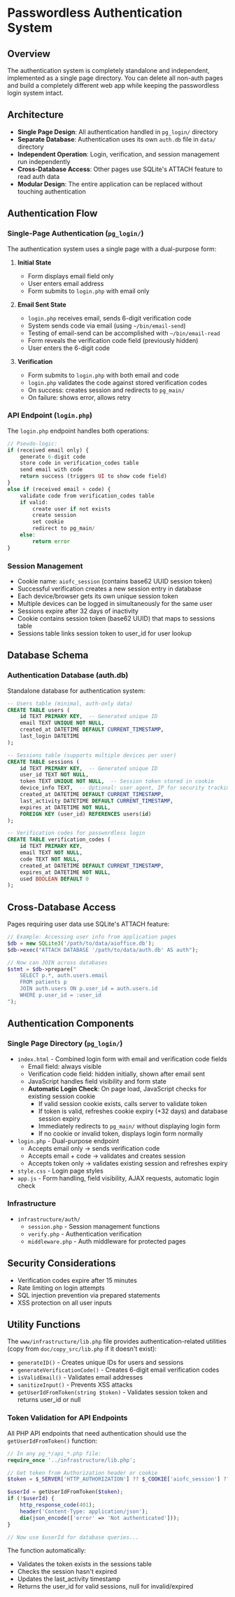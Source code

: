 # Passwordless Authentication System

## Overview

The authentication system is completely standalone and independent, implemented as a single page directory. You can delete all non-auth pages and build a completely different web app while keeping the passwordless login system intact.

## Architecture

- **Single Page Design**: All authentication handled in `pg_login/` directory
- **Separate Database**: Authentication uses its own `auth.db` file in `data/` directory
- **Independent Operation**: Login, verification, and session management run independently
- **Cross-Database Access**: Other pages use SQLite's ATTACH feature to read auth data
- **Modular Design**: The entire application can be replaced without touching authentication

## Authentication Flow

### Single-Page Authentication (`pg_login/`)

The authentication system uses a single page with a dual-purpose form:

1. **Initial State**
   - Form displays email field only
   - User enters email address
   - Form submits to `login.php` with email only

2. **Email Sent State**
   - `login.php` receives email, sends 6-digit verification code
   - System sends code via email (using `~/bin/email-send`)
   - Testing of email-send can be accomplished with `~/bin/email-read`
   - Form reveals the verification code field (previously hidden)
   - User enters the 6-digit code

3. **Verification**
   - Form submits to `login.php` with both email and code
   - `login.php` validates the code against stored verification codes
   - On success: creates session and redirects to `pg_main/`
   - On failure: shows error, allows retry

### API Endpoint (`login.php`)

The `login.php` endpoint handles both operations:

```php
// Pseudo-logic:
if (received email only) {
    generate 6-digit code
    store code in verification_codes table
    send email with code
    return success (triggers UI to show code field)
}
else if (received email + code) {
    validate code from verification_codes table
    if valid:
        create user if not exists
        create session
        set cookie
        redirect to pg_main/
    else:
        return error
}
```

### Session Management
- Cookie name: `aiofc_session` (contains base62 UUID session token)
- Successful verification creates a new session entry in database
- Each device/browser gets its own unique session token
- Multiple devices can be logged in simultaneously for the same user
- Sessions expire after 32 days of inactivity
- Cookie contains session token (base62 UUID) that maps to sessions table
- Sessions table links session token to user_id for user lookup

## Database Schema

### Authentication Database (auth.db)

Standalone database for authentication system:

```sql
-- Users table (minimal, auth-only data)
CREATE TABLE users (
    id TEXT PRIMARY KEY,  -- Generated unique ID
    email TEXT UNIQUE NOT NULL,
    created_at DATETIME DEFAULT CURRENT_TIMESTAMP,
    last_login DATETIME
);

-- Sessions table (supports multiple devices per user)
CREATE TABLE sessions (
    id TEXT PRIMARY KEY,  -- Generated unique ID
    user_id TEXT NOT NULL,
    token TEXT UNIQUE NOT NULL,  -- Session token stored in cookie
    device_info TEXT,  -- Optional: user agent, IP for security tracking
    created_at DATETIME DEFAULT CURRENT_TIMESTAMP,
    last_activity DATETIME DEFAULT CURRENT_TIMESTAMP,
    expires_at DATETIME NOT NULL,
    FOREIGN KEY (user_id) REFERENCES users(id)
);

-- Verification codes for passwordless login
CREATE TABLE verification_codes (
    id TEXT PRIMARY KEY,
    email TEXT NOT NULL,
    code TEXT NOT NULL,
    created_at DATETIME DEFAULT CURRENT_TIMESTAMP,
    expires_at DATETIME NOT NULL,
    used BOOLEAN DEFAULT 0
);
```

## Cross-Database Access

Pages requiring user data use SQLite's ATTACH feature:

```php
// Example: Accessing user info from application pages
$db = new SQLite3('/path/to/data/aioffice.db');
$db->exec("ATTACH DATABASE '/path/to/data/auth.db' AS auth");

// Now can JOIN across databases
$stmt = $db->prepare("
    SELECT p.*, auth.users.email 
    FROM patients p 
    JOIN auth.users ON p.user_id = auth.users.id 
    WHERE p.user_id = :user_id
");
```

## Authentication Components

### Single Page Directory (`pg_login/`)
- `index.html` - Combined login form with email and verification code fields
  - Email field: always visible
  - Verification code field: hidden initially, shown after email sent
  - JavaScript handles field visibility and form state
  - **Automatic Login Check**: On page load, JavaScript checks for existing session cookie
    - If valid session cookie exists, calls server to validate token
    - If token is valid, refreshes cookie expiry (+32 days) and database session expiry
    - Immediately redirects to `pg_main/` without displaying login form
    - If no cookie or invalid token, displays login form normally
- `login.php` - Dual-purpose endpoint
  - Accepts email only → sends verification code
  - Accepts email + code → validates and creates session
  - Accepts token only → validates existing session and refreshes expiry
- `style.css` - Login page styles
- `app.js` - Form handling, field visibility, AJAX requests, automatic login check

### Infrastructure
- `infrastructure/auth/`
  - `session.php` - Session management functions
  - `verify.php` - Authentication verification
  - `middleware.php` - Auth middleware for protected pages

## Security Considerations

- Verification codes expire after 15 minutes
- Rate limiting on login attempts
- SQL injection prevention via prepared statements
- XSS protection on all user inputs

## Utility Functions

The `www/infrastructure/lib.php` file provides authentication-related utilities (copy from `doc/copy_src/lib.php` if it doesn't exist):
- `generateID()` - Creates unique IDs for users and sessions
- `generateVerificationCode()` - Creates 6-digit email verification codes
- `isValidEmail()` - Validates email addresses
- `sanitizeInput()` - Prevents XSS attacks
- `getUserIdFromToken(string $token)` - Validates session token and returns user_id or null

### Token Validation for API Endpoints

All PHP API endpoints that need authentication should use the `getUserIdFromToken()` function:

```php
// In any pg_*/api_*.php file:
require_once '../infrastructure/lib.php';

// Get token from Authorization header or cookie
$token = $_SERVER['HTTP_AUTHORIZATION'] ?? $_COOKIE['aiofc_session'] ?? '';

$userId = getUserIdFromToken($token);
if (!$userId) {
    http_response_code(401);
    header('Content-Type: application/json');
    die(json_encode(['error' => 'Not authenticated']));
}

// Now use $userId for database queries...
```

The function automatically:
- Validates the token exists in the sessions table
- Checks the session hasn't expired
- Updates the last_activity timestamp
- Returns the user_id for valid sessions, null for invalid/expired
